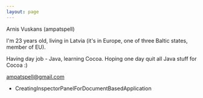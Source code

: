 ```yaml
---
layout: page
---
```


Arnis Vuskans (ampatspell)

I'm 23 years old, living in Latvia (it's in Europe, one of three Baltic states, member of EU).

Having day job - Java, learning Cocoa. Hoping one day quit all Java stuff for Cocoa :)

ampatspell@gmail.com

* CreatingInspectorPanelForDocumentBasedApplication
